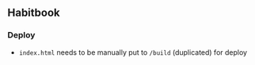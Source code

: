 ## Habitbook

### Deploy
* `index.html` needs to be manually put to `/build` (duplicated) for deploy
